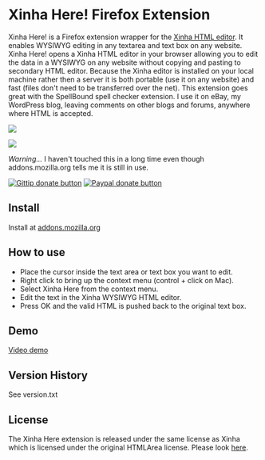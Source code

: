 Xinha Here! Firefox Extension
========

Xinha Here! is a Firefox extension wrapper for the [Xinha HTML editor](http://xinha.python-hosting.com/). It enables WYSIWYG editing in any textarea and text box on any website. Xinha Here! opens a Xinha HTML editor in your browser allowing you to edit the data in a WYSIWYG on any website without copying and pasting to secondary HTML editor. 
Because the Xinha editor is installed on your local machine rather then a server it is both portable (use it on any website) and fast (files don't need to be transferred over the net). This extension goes great with the SpellBound spell checker extension. I use it on eBay, my WordPress blog, leaving comments on other blogs and forums, anywhere where HTML is accepted.  

![](http://www.hypercubed.com/assets/images/firefox/xinha_here!-1.jpg)

![](http://blog.hypercubed.com/wp-content/uploads/2006/01/xinahhere_toolbar.thumbnail.gif)

*Warning...* I haven't touched this in a long time even though addons.mozilla.org tells me it is still in use.

[![Gittip donate button](http://badgr.co/gittip/hypercubed.png)](https://www.gittip.com/hypercubed/ "Donate weekly to this project using Gittip")
[![Paypal donate button](http://badgr.co/paypal/donate.png?bg=%23feb13d)](https://www.paypal.com/cgi-bin/webscr?cmd=_s-xclick&hosted_button_id=X7KYR6T9U2NHC "One time donation to this project using Paypal")

## Install

Install at [addons.mozilla.org](https://addons.mozilla.org/en-US/firefox/addon/xinha-here/?src=ss)

## How to use

- Place the cursor inside the text area or text box you want to edit.
- Right click to bring up the context menu (control + click on Mac).
- Select Xinha Here from the context menu.
- Edit the text in the Xinha WYSIWYG HTML editor.
- Press OK and the valid HTML is pushed back to the original text box.
 
## Demo

[Video demo](http://blog.hypercubed.com/archives/2008/05/18/drag-n-drop-into-xinha-here/)

## Version History

See version.txt

## License

The Xinha Here extension is released under the same license as Xinha which is licensed under the original HTMLArea license. Please look [here](http://xinha.python-hosting.com/wiki/Licence).
